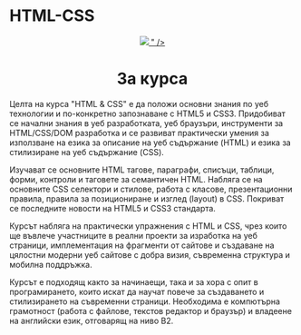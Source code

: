 # HTML-CSS
<p align="center">
  <a href="https://softuni.bg/trainings/3133/js-fundamentals-september-2020">
    <img src="https://softuni.bg/files/courses/html_css12.jpg"/>
" />
  </a>
<p>
<h1 align="center">За курса</h1>
Целта на курса "HTML & CSS" е да положи основни знания по уеб технологии и по-конкретно запознаване с HTML5 и CSS3. Придобиват се начални знания в уеб разработката, уеб браузъри, инструменти за HTML/CSS/DOM разработка и се развиват практически умения за използване на езика за описание на уеб съдържание (HTML) и езика за стилизиране на уеб съдържание (CSS).

Изучават се основните HTML тагове, параграфи, списъци, таблици, форми, контроли и таговете за семантичен HTML. Набляга се на основните CSS селектори и стилове, работа с класове, презентационни правила, правила за позициониране и изглед (layout) в CSS. Покриват се последните новости на HTML5 и CSS3 стандарта.

Курсът набляга на практически упражнения с HTML и CSS, чрез които ще въвлече участниците в реални проекти за изработка на уеб страници, имплементация на фрагменти от сайтове и създаване на цялостни модерни уеб сайтове с добра визия, съвременна структура и мобилна поддръжка.

Курсът е подходящ както за начинаещи, така и за хора с опит в програмирането, които искат да научат повече за създаването и стилизирането на съвременни страници. Необходима е компютърна грамотност (работа с файлове, текстов редактор и браузър) и владеене на английски език, отговарящ на ниво B2. 
